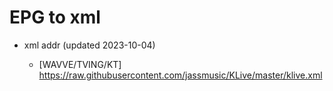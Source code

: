 # EPG to xml

* xml addr (updated 2023-10-04)

  - [WAVVE/TVING/KT]
    https://raw.githubusercontent.com/jassmusic/KLive/master/klive.xml

